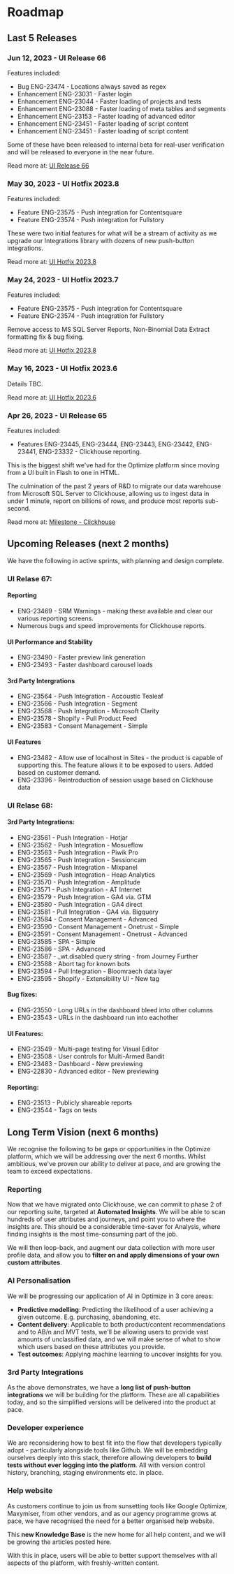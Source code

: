 # Roadmap

## Last 5 Releases

### Jun 12, 2023 - UI Release 66

Features included:

- Bug ENG-23474 - Locations always saved as regex
- Enhancement ENG-23031 - Faster login
- Enhancement ENG-23044 - Faster loading of projects and tests
- Enhancement ENG-23088 - Faster loading of meta tables and segments
- Enhancement ENG-23153 - Faster loading of advanced editor
- Enhancement ENG-23451 - Faster loading of script content
- Enhancement ENG-23451 - Faster loading of script content

Some of these have been released to internal beta for real-user verification and will be released to everyone in the near future.

Read more at: [UI Release 66](/roadmap/past-releases/2023-12-06-r66)

### May 30, 2023 - UI Hotfix 2023.8

Features included:

- Feature ENG-23575 - Push integration for Contentsquare
- Feature ENG-23574 - Push integration for Fullstory

These were two initial features for what will be a stream of activity as we upgrade our Integrations library with dozens of new push-button integrations.

Read more at: [UI Hotfix 2023.8](/roadmap/past-releases/2023-05-30-h2023-8)

### May 24, 2023 - UI Hotfix 2023.7

Features included:

- Feature ENG-23575 - Push integration for Contentsquare
- Feature ENG-23574 - Push integration for Fullstory

Remove access to MS SQL Server Reports, Non-Binomial Data Extract formatting fix & bug fixing.

Read more at: [UI Hotfix 2023.8](/roadmap/past-releases/2023-05-24-h2023-7)

### May 16, 2023 - UI Hotfix 2023.6

Details TBC.

Read more at: [UI Hotfix 2023.6](/roadmap/past-releases/2023-05-16-h2023-6)


### Apr 26, 2023 - UI Release 65

Features included:

- Features ENG-23445, ENG-23444, ENG-23443, ENG-23442, ENG-23441, ENG-23332 - Clickhouse reporting. 

This is the biggest shift we've had for the Optimize platform since moving from a UI built in Flash to one in HTML.

The culmination of the past 2 years of R&D to migrate our data warehouse from Microsoft SQL Server to Clickhouse, allowing us to ingest data in under 1 minute, report on billions of rows, and produce most reports sub-second. 

Read more at: [Milestone - Clickhouse](/roadmap/past-releases/milestone-clickhouse)

## Upcoming Releases (next 2 months)

We have the following in active sprints, with planning and design complete.

### UI Relase 67:

#### Reporting

- ENG-23469 - SRM Warnings - making these available and clear our various reporting screens.
- Numerous bugs and speed improvements for Clickhouse reports.

#### UI Performance and Stability

- ENG-23490 - Faster preview link generation
- ENG-23493 - Faster dashboard carousel loads

#### 3rd Party Intergrations

- ENG-23564 - Push Integration - Accoustic Tealeaf 
- ENG-23566 - Push Integration - Segment 
- ENG-23568 - Push Integration - Microsoft Clarity 
- ENG-23578 - Shopify - Pull Product Feed 
- ENG-23583 - Consent Management - Simple

#### UI Features

- ENG-23482 - Allow use of localhost in Sites - the product is capable of supporting this. The feature allows it to be exposed to users. Added based on customer demand.
- ENG-23396 - Reintroduction of session usage based on Clickhouse data

### UI Relase 68:

#### 3rd Party Integrations:

- ENG-23561 - Push Integration - Hotjar
- ENG-23562 - Push Integration - Mosueflow
- ENG-23563 - Push Integration - Piwik Pro
- ENG-23565 - Push Integration - Sessioncam 
- ENG-23567 - Push Integration - Mixpanel 
- ENG-23569 - Push Integration - Heap Analytics 
- ENG-23570 - Push Integration - Amplitude 
- ENG-23571 - Push Integration - AT Internet 
- ENG-23579 - Push Integration - GA4 via. GTM 
- ENG-23580 - Push Integration - GA4 direct 
- ENG-23581 - Pull Integration - GA4 via. Bigquery
- ENG-23584 - Consent Management - Advanced
- ENG-23590 - Consent Management - Onetrust - Simple
- ENG-23591 - Consent Management - Onetrust - Advanced
- ENG-23585 - SPA - Simple 
- ENG-23586 - SPA - Advanced 
- ENG-23587 - _wt.disabled query string - from Journey Further
- ENG-23588 - Abort tag for known bots
- ENG-23594 - Pull Integration - Bloomraech data layer
- ENG-23595 - Shopify - Extensibility UI - New tag

#### Bug fixes:

- ENG-23550 - Long URLs in the dashboard bleed into other columns
- ENG-23543 - URLs in the dashboard run into eachother

#### UI Features:

- ENG-23549 - Multi-page testing for Visual Editor
- ENG-23508 - User controls for Multi-Armed Bandit
- ENG-23483 - Dashboard - New previewing
- ENG-22830 - Advanced editor - New previewing

#### Reporting:

- ENG-23513 - Publicly shareable reports
- ENG-23544 - Tags on tests

## Long Term Vision (next 6 months)

We recognise the following to be gaps or opportunities in the Optimize platform, which we will be addressing over the next 6 months. Whilst ambitious, we've proven our ability to deliver at pace, and are growing the team to exceed expectations.

### Reporting

Now that we have migrated onto Clickhouse, we can commit to phase 2 of our reporting suite, targeted at **Automated Insights**. We will be able to scan hundreds of user attributes and journeys, and point you to where the insights are. This should be a considerable time-saver for Analysis, where finding insights is the most time-consuming part of the job.

We will then loop-back, and augment our data collection with more user profile data, and allow you to **filter on and apply dimensions of your own custom attributes**.

### AI Personalisation

We will be progressing our application of AI in Optimize in 3 core areas:

- **Predictive modelling**: Predicting the likelihood of a user achieving a given outcome. E.g. purchasing, abandoning, etc.
- **Content delivery**: Applicable to both product/content recommendations and to AB/n and MVT tests, we'll be allowing users to provide vast amounts of unclassified data, and we will make sense of what to show which users based on these attributes you provide.
- **Test outcomes**: Applying machine learning to uncover insights for you.

### 3rd Party Integrations

As the above demonstrates, we have a **long list of push-button integrations** we will be building for the platform. These are all capabilities today, and so the simplified versions will be delivered into the product at pace.

### Developer experience 

We are reconsidering how to best fit into the flow that developers typically adopt - particularly alongside tools like Github. We will be embedding ourselves deeply into this stack, therefore allowing developers to **build tests without ever logging into the platform**. All with version control history, branching, staging environments etc. in place.

### Help website

As customers continue to join us from sunsetting tools like Google Optimize, Maxymiser, from other vendors, and as our agency programme grows at pace, we have recognised the need for a better organised help website. 

This **new Knowledge Base** is the new home for all help content, and we will be growing the articles posted here.

With this in place, users will be able to better support themselves with all aspects of the platform, with freshly-written content.
